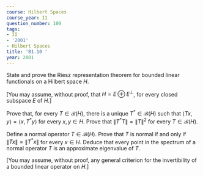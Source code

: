 ```yaml
---
course: Hilbert Spaces
course_year: II
question_number: 100
tags:
- II
- '2001'
- Hilbert Spaces
title: 'B1.10 '
year: 2001
---
```



State and prove the Riesz representation theorem for bounded linear functionals on a Hilbert space $H$.

[You may assume, without proof, that $H=E \oplus E^{\perp}$, for every closed subspace $E$ of $H$.]

Prove that, for every $T \in \mathcal{B}(H)$, there is a unique $T^{*} \in \mathcal{B}(H)$ such that $\langle T x, y\rangle=\left\langle x, T^{*} y\right\rangle$ for every $x, y \in H$. Prove that $\left\|T^{*} T\right\|=\|T\|^{2}$ for every $T \in \mathcal{B}(H)$.

Define a normal operator $T \in \mathcal{B}(H)$. Prove that $T$ is normal if and only if $\|T x\|=\left\|T^{*} x\right\|$ for every $x \in H$. Deduce that every point in the spectrum of a normal operator $T$ is an approximate eigenvalue of $T$.

[You may assume, without proof, any general criterion for the invertibility of a bounded linear operator on $H$.]